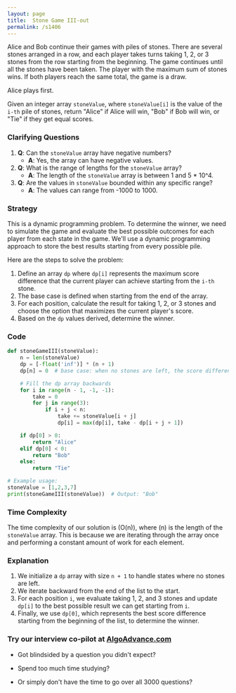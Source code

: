 ```yaml
---
layout: page
title:  Stone Game III-out
permalink: /s1406
---
```

Alice and Bob continue their games with piles of stones. There are several stones arranged in a row, and each player takes turns taking 1, 2, or 3 stones from the row starting from the beginning. The game continues until all the stones have been taken. The player with the maximum sum of stones wins. If both players reach the same total, the game is a draw.

Alice plays first.

Given an integer array `stoneValue`, where `stoneValue[i]` is the value of the `i-th` pile of stones, return "Alice" if Alice will win, "Bob" if Bob will win, or "Tie" if they get equal scores.

### Clarifying Questions
1. **Q**: Can the `stoneValue` array have negative numbers?
   - **A**: Yes, the array can have negative values.
2. **Q**: What is the range of lengths for the `stoneValue` array?
   - **A**: The length of the `stoneValue` array is between 1 and 5 * 10^4.
3. **Q**: Are the values in `stoneValue` bounded within any specific range?
   - **A**: The values can range from -1000 to 1000.

### Strategy
This is a dynamic programming problem. To determine the winner, we need to simulate the game and evaluate the best possible outcomes for each player from each state in the game. We'll use a dynamic programming approach to store the best results starting from every possible pile.

Here are the steps to solve the problem:
1. Define an array `dp` where `dp[i]` represents the maximum score difference that the current player can achieve starting from the `i-th` stone.
2. The base case is defined when starting from the end of the array.
3. For each position, calculate the result for taking 1, 2, or 3 stones and choose the option that maximizes the current player's score.
4. Based on the `dp` values derived, determine the winner.

### Code
```python
def stoneGameIII(stoneValue):
    n = len(stoneValue)
    dp = [-float('inf')] * (n + 1)
    dp[n] = 0  # base case: when no stones are left, the score difference is 0

    # Fill the dp array backwards
    for i in range(n - 1, -1, -1):
        take = 0
        for j in range(3):
            if i + j < n:
                take += stoneValue[i + j]
                dp[i] = max(dp[i], take - dp[i + j + 1])

    if dp[0] > 0:
        return "Alice"
    elif dp[0] < 0:
        return "Bob"
    else:
        return "Tie"

# Example usage:
stoneValue = [1,2,3,7]
print(stoneGameIII(stoneValue))  # Output: "Bob"
```

### Time Complexity
The time complexity of our solution is \(O(n)\), where \(n\) is the length of the `stoneValue` array. This is because we are iterating through the array once and performing a constant amount of work for each element.

### Explanation
1. We initialize a `dp` array with size `n + 1` to handle states where no stones are left.
2. We iterate backward from the end of the list to the start.
3. For each position `i`, we evaluate taking 1, 2, and 3 stones and update `dp[i]` to the best possible result we can get starting from `i`.
4. Finally, we use `dp[0]`, which represents the best score difference starting from the beginning of the list, to determine the winner.


### Try our interview co-pilot at [AlgoAdvance.com](https://algoAdvance.com)

- Got blindsided by a question you didn't expect?

- Spend too much time studying?

- Or simply don't have the time to go over all 3000 questions?

